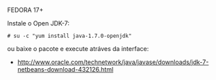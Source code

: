 FEDORA 17+

Instale o Open JDK-7:
	
	# su -c "yum install java-1.7.0-openjdk"

ou baixe o pacote e execute atráves da interface:

* http://www.oracle.com/technetwork/java/javase/downloads/jdk-7-netbeans-download-432126.html

